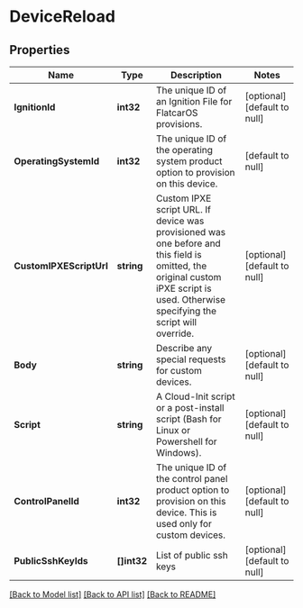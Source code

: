 # DeviceReload

## Properties
Name | Type | Description | Notes
------------ | ------------- | ------------- | -------------
**IgnitionId** | **int32** | The unique ID of an Ignition File for FlatcarOS provisions. | [optional] [default to null]
**OperatingSystemId** | **int32** | The unique ID of the operating system product option to provision on this device. | [default to null]
**CustomIPXEScriptUrl** | **string** | Custom IPXE script URL. If device was provisioned was one before and this field is omitted, the original custom iPXE script is used. Otherwise specifying the script will override. | [optional] [default to null]
**Body** | **string** | Describe any special requests for custom devices. | [optional] [default to null]
**Script** | **string** | A Cloud-Init script or a post-install script (Bash for Linux or Powershell for Windows). | [optional] [default to null]
**ControlPanelId** | **int32** | The unique ID of the control panel product option to provision on this device. This is used only for custom devices. | [optional] [default to null]
**PublicSshKeyIds** | **[]int32** | List of public ssh keys | [optional] [default to null]

[[Back to Model list]](../README.md#documentation-for-models) [[Back to API list]](../README.md#documentation-for-api-endpoints) [[Back to README]](../README.md)


